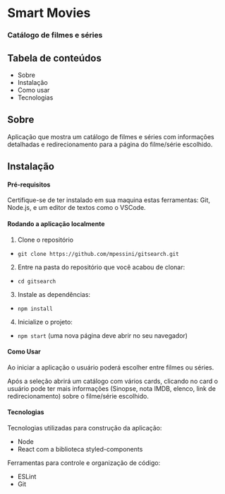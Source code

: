 # Smart Movies  
### Catálogo de filmes e séries  

## Tabela de conteúdos
* Sobre
* Instalação
* Como usar
* Tecnologias

## Sobre
Aplicação que mostra um catálogo de filmes e séries com informações detalhadas e redirecionamento para a página do filme/série escolhido.

## Instalação
#### Pré-requisitos
Certifique-se de ter instalado em sua maquina estas ferramentas: Git, Node.js, e um editor de textos como o VSCode.

#### Rodando a aplicação localmente
1. Clone o repositório
* ``` git clone https://github.com/mpessini/gitsearch.git ```
2. Entre na pasta do repositório que você acabou de clonar:
* ``` cd gitsearch ```
3. Instale as dependências:
* ``` npm install ```
4. Inicialize o projeto:
* ``` npm start ``` (uma nova página deve abrir no seu navegador)

#### Como Usar

Ao iniciar a aplicação o usuário poderá escolher entre filmes ou séries.

Após a seleção abrirá um catálogo com vários cards, clicando no card o usuário pode ter mais informações (Sinopse, nota IMDB, elenco, link de redirecionamento) sobre o filme/série escolhido.

#### Tecnologias
Tecnologias utilizadas para construção da aplicação:  
* Node
* React com a biblioteca styled-components

Ferramentas para controle e organização de código:
* ESLint
* Git